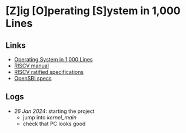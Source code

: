 #  [Z]ig [O]perating [S]ystem in 1,000 Lines 

## Links
- [Operating System in 1,000 Lines](https://operating-system-in-1000-lines.vercel.app/en/)
- [RISCV manual](https://riscv-software-src.github.io/riscv-unified-db/manual/html/isa/20240411/chapters/intro.html)
- [RISCV ratified specifications](https://riscv.org/specifications/ratified/)
- [OpenSBI specs](https://www.scs.stanford.edu/~zyedidia/docs/riscv/riscv-sbi.pdf)

## Logs
- *26 Jan 2024*: starting the project
  - jump into *kernel_main*
  - check that PC looks good
